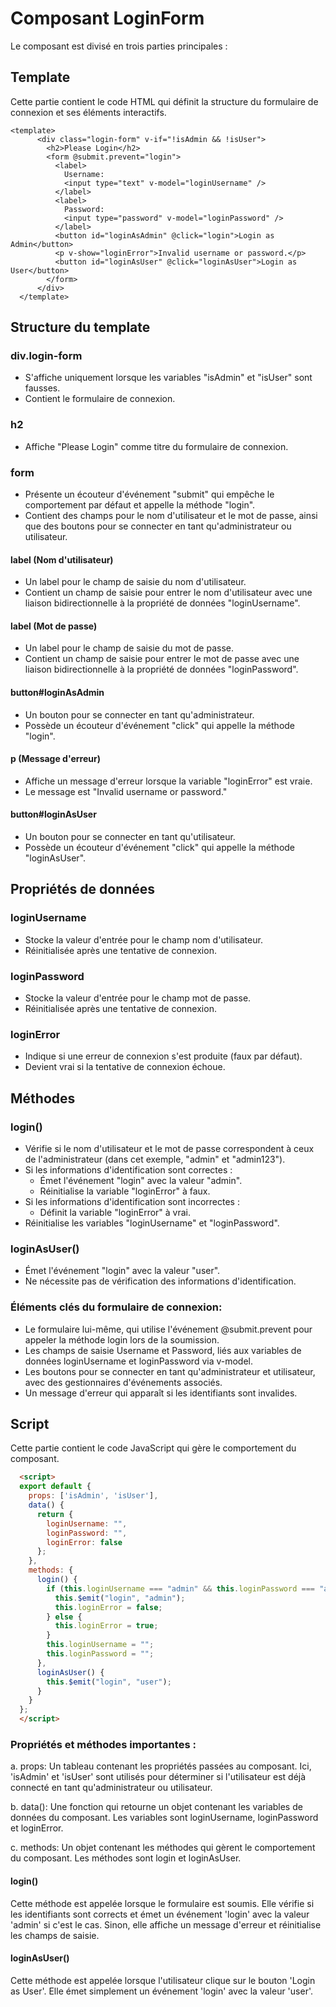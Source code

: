 # Composant LoginForm

Le composant est divisé en trois parties principales :

## Template

Cette partie contient le code HTML qui définit la structure du formulaire de connexion et ses éléments interactifs.

```{code-block}
<template>
      <div class="login-form" v-if="!isAdmin && !isUser">
        <h2>Please Login</h2>
        <form @submit.prevent="login">
          <label>
            Username:
            <input type="text" v-model="loginUsername" />
          </label>
          <label>
            Password:
            <input type="password" v-model="loginPassword" />
          </label>
          <button id="loginAsAdmin" @click="login">Login as Admin</button>
          <p v-show="loginError">Invalid username or password.</p>
          <button id="loginAsUser" @click="loginAsUser">Login as User</button>
        </form>
      </div>
  </template>
```

## Structure du template

### div.login-form

- S'affiche uniquement lorsque les variables "isAdmin" et "isUser" sont fausses.
- Contient le formulaire de connexion.

### h2

- Affiche "Please Login" comme titre du formulaire de connexion.

### form

- Présente un écouteur d'événement "submit" qui empêche le comportement par défaut et appelle la méthode "login".
- Contient des champs pour le nom d'utilisateur et le mot de passe, ainsi que des boutons pour se connecter en tant qu'administrateur ou utilisateur.

#### label (Nom d'utilisateur)

- Un label pour le champ de saisie du nom d'utilisateur.
- Contient un champ de saisie pour entrer le nom d'utilisateur avec une liaison bidirectionnelle à la propriété de données "loginUsername".

#### label (Mot de passe)

- Un label pour le champ de saisie du mot de passe.
- Contient un champ de saisie pour entrer le mot de passe avec une liaison bidirectionnelle à la propriété de données "loginPassword".

#### button#loginAsAdmin

- Un bouton pour se connecter en tant qu'administrateur.
- Possède un écouteur d'événement "click" qui appelle la méthode "login".

#### p (Message d'erreur)

- Affiche un message d'erreur lorsque la variable "loginError" est vraie.
- Le message est "Invalid username or password."

#### button#loginAsUser

- Un bouton pour se connecter en tant qu'utilisateur.
- Possède un écouteur d'événement "click" qui appelle la méthode "loginAsUser".

## Propriétés de données

### loginUsername

- Stocke la valeur d'entrée pour le champ nom d'utilisateur.
- Réinitialisée après une tentative de connexion.

### loginPassword

- Stocke la valeur d'entrée pour le champ mot de passe.
- Réinitialisée après une tentative de connexion.

### loginError

- Indique si une erreur de connexion s'est produite (faux par défaut).
- Devient vrai si la tentative de connexion échoue.

## Méthodes

### login()

- Vérifie si le nom d'utilisateur et le mot de passe correspondent à ceux de l'administrateur (dans cet exemple, "admin" et "admin123").
- Si les informations d'identification sont correctes :
  - Émet l'événement "login" avec la valeur "admin".
  - Réinitialise la variable "loginError" à faux.
- Si les informations d'identification sont incorrectes :
  - Définit la variable "loginError" à vrai.
- Réinitialise les variables "loginUsername" et "loginPassword".

### loginAsUser()

- Émet l'événement "login" avec la valeur "user".
- Ne nécessite pas de vérification des informations d'identification.

### Éléments clés du formulaire de connexion:

- Le formulaire lui-même, qui utilise l'événement @submit.prevent pour appeler la méthode login lors de la soumission.
- Les champs de saisie Username et Password, liés aux variables de données loginUsername et loginPassword via v-model.
- Les boutons pour se connecter en tant qu'administrateur et utilisateur, avec des gestionnaires d'événements associés.
- Un message d'erreur qui apparaît si les identifiants sont invalides.

## Script

Cette partie contient le code JavaScript qui gère le comportement du composant.

```html
  <script>
  export default {
    props: ['isAdmin', 'isUser'],
    data() {
      return {
        loginUsername: "",
        loginPassword: "",
        loginError: false
      };
    },
    methods: {
      login() {
        if (this.loginUsername === "admin" && this.loginPassword === "admin123") {
          this.$emit("login", "admin");
          this.loginError = false;
        } else {
          this.loginError = true;
        }
        this.loginUsername = "";
        this.loginPassword = "";
      },
      loginAsUser() {
        this.$emit("login", "user");
      }
    }
  };
  </script>
```

### Propriétés et méthodes importantes :

a. props: Un tableau contenant les propriétés passées au composant. Ici, 'isAdmin' et 'isUser' sont utilisés pour déterminer si l'utilisateur est déjà connecté en tant qu'administrateur ou utilisateur.

b. data(): Une fonction qui retourne un objet contenant les variables de données du composant. Les variables sont loginUsername, loginPassword et loginError.

c. methods: Un objet contenant les méthodes qui gèrent le comportement du composant. Les méthodes sont login et loginAsUser.

#### login()

Cette méthode est appelée lorsque le formulaire est soumis. Elle vérifie si les identifiants sont corrects et émet un événement 'login' avec la valeur 'admin' si c'est le cas. Sinon, elle affiche un message d'erreur et réinitialise les champs de saisie.

#### loginAsUser()

Cette méthode est appelée lorsque l'utilisateur clique sur le bouton 'Login as User'. Elle émet simplement un événement 'login' avec la valeur 'user'.
